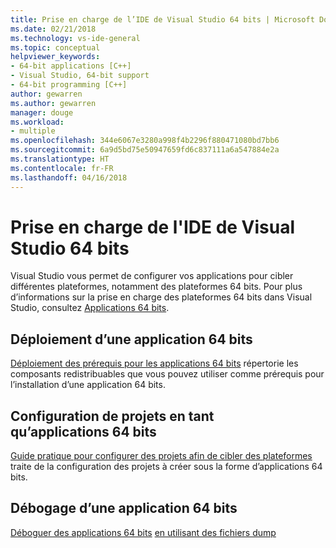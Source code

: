 ```yaml
---
title: Prise en charge de l’IDE de Visual Studio 64 bits | Microsoft Docs
ms.date: 02/21/2018
ms.technology: vs-ide-general
ms.topic: conceptual
helpviewer_keywords:
- 64-bit applications [C++]
- Visual Studio, 64-bit support
- 64-bit programming [C++]
author: gewarren
ms.author: gewarren
manager: douge
ms.workload:
- multiple
ms.openlocfilehash: 344e6067e3280a998f4b2296f880471080bd7bb6
ms.sourcegitcommit: 6a9d5bd75e50947659fd6c837111a6a547884e2a
ms.translationtype: HT
ms.contentlocale: fr-FR
ms.lasthandoff: 04/16/2018
---
```

# <a name="visual-studio-ide-64-bit-support"></a>Prise en charge de l'IDE de Visual Studio 64 bits

Visual Studio vous permet de configurer vos applications pour cibler différentes plateformes, notamment des plateformes 64 bits. Pour plus d’informations sur la prise en charge des plateformes 64 bits dans Visual Studio, consultez [Applications 64 bits](/dotnet/framework/64-bit-apps).

## <a name="deploying-a-64-bit-application"></a>Déploiement d’une application 64 bits

[Déploiement des prérequis pour les applications 64 bits](../deployment/deploying-prerequisites-for-64-bit-applications.md) répertorie les composants redistribuables que vous pouvez utiliser comme prérequis pour l’installation d’une application 64 bits.

## <a name="configuring-projects-as-64-bit-applications"></a>Configuration de projets en tant qu’applications 64 bits

[Guide pratique pour configurer des projets afin de cibler des plateformes](../ide/how-to-configure-projects-to-target-platforms.md) traite de la configuration des projets à créer sous la forme d’applications 64 bits.

## <a name="debugging-a-64-bit-application"></a>Débogage d’une application 64 bits

[Déboguer des applications 64 bits](../debugger/debug-64-bit-applications.md)
[en utilisant des fichiers dump](../debugger/using-dump-files.md)